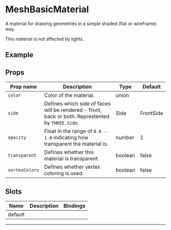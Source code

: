 # MeshBasicMaterial

  <script setup>
  import MeshBasicMaterial from '../../examples/MeshBasicMaterial.vue'
  </script>

A material for drawing geometries in a simple shaded (flat or wireframe) way.

This material is not affected by lights.

## Example

  <ClientOnly>
  <MeshBasicMaterial />
  </ClientOnly>


## Props

| Prop name    | Description                                                                                       | Type    | Default   |
| ------------ | ------------------------------------------------------------------------------------------------- | ------- | --------- |
|` color        `| Color of the material.                                                                            | union   |           |
|` side         `| Defines which side of faces will be rendered - front, back or both. Represtented by `THREE.Side`. | Side    | FrontSide |
|` opacity      `| Float in the range of `0.0 - 1.0` indicating how transparent the material is.                     | number  | 1         |
|` transparent  `| Defines whether this material is transparent.                                                     | boolean | false     |
|` vertexColors `| Defines whether vertex coloring is used.                                                          | boolean | false     |

## Slots

| Name    | Description | Bindings |
| ------- | ----------- | -------- |
| default |             |          |

---

